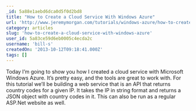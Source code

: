 ```yaml
---
_id: 5a88e1aebd6dca0d5f0d2bd8
title: "How to Create a Cloud Service With Windows Azure"
url: 'http://www.jeremymorgan.com/tutorials/windows-azure/how-to-create-a-cloud-service-with-azure/'
category: articles
slug: 'how-to-create-a-cloud-service-with-windows-azure'
user_id: 5a83ce59d6eb0005c4ecda2c
username: 'bill-s'
createdOn: '2013-10-12T09:18:41.000Z'
tags: []
---
```


Today I’m going to show you how I created a cloud service with Microsoft Windows Azure. It’s pretty easy, and the tools are great to work with. For this tutorial we’ll be building a web service that is an API that returns country codes for a given IP. It takes the IP in string format and returns a JSON object with country codes in it. This can also be run as a regular ASP.Net website as well.
